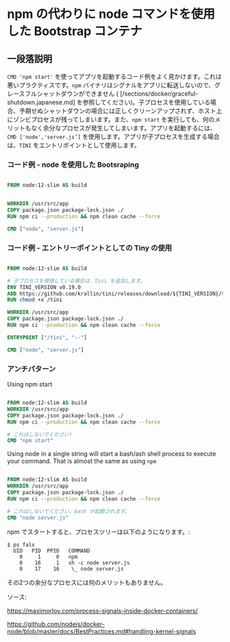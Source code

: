 # npm の代わりに node コマンドを使用した Bootstrap コンテナ

## 一段落説明

`CMD 'npm start'` を使ってアプリを起動するコード例をよく見かけます。これは悪いプラクティスです。`npm` バイナリはシグナルをアプリに転送しないので、グレースフルシャットダウンができません ( [/sections/docker/graceful-shutdown.japanese.md] を参照してください)。子プロセスを使用している場合、予期せぬシャットダウンの場合には正しくクリーンアップされず、ホスト上にゾンビプロセスが残ってしまいます。また、`npm start` を実行しても、何のメリットもなく余分なプロセスが発生してしまいます。アプリを起動するには、`CMD ['node','server.js’]` を使用します。アプリが子プロセスを生成する場合は、`TINI` をエントリポイントとして使用します。

### コード例 - node を使用した Bootsraping

```dockerfile

FROM node:12-slim AS build


WORKDIR /usr/src/app
COPY package.json package-lock.json ./
RUN npm ci --production && npm clean cache --force

CMD ["node", "server.js"]
```


### コード例 - エントリーポイントとしての Tiny の使用

```dockerfile

FROM node:12-slim AS build

# 子プロセスを使用している場合は、Tini を追加します。
ENV TINI_VERSION v0.19.0
ADD https://github.com/krallin/tini/releases/download/${TINI_VERSION}/tini /tini
RUN chmod +x /tini

WORKDIR /usr/src/app
COPY package.json package-lock.json ./
RUN npm ci --production && npm clean cache --force

ENTRYPOINT ["/tini", "--"]

CMD ["node", "server.js"]
```

### アンチパターン

Using npm start
```dockerfile

FROM node:12-slim AS build
WORKDIR /usr/src/app
COPY package.json package-lock.json ./
RUN npm ci --production && npm clean cache --force

# これはしないでください!
CMD "npm start"
```

Using node in a single string will start a bash/ash shell process to execute your command. That is almost the same as using `npm`

```dockerfile

FROM node:12-slim AS build
WORKDIR /usr/src/app
COPY package.json package-lock.json ./
RUN npm ci --production && npm clean cache --force

# これはしないでください、bash が起動されます。
CMD "node server.js"
```

npm でスタートすると、プロセスツリーは以下のようになります。:
```
$ ps falx
  UID   PID  PPID   COMMAND
    0     1     0   npm
    0    16     1   sh -c node server.js
    0    17    16    \_ node server.js
```
その2つの余分なプロセスには何のメリットもありません。

ソース:


https://maximorlov.com/process-signals-inside-docker-containers/


https://github.com/nodejs/docker-node/blob/master/docs/BestPractices.md#handling-kernel-signals
